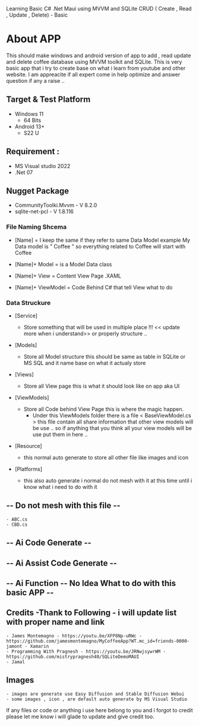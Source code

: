 ﻿Learning Basic C# .Net Maui using MVVM and SQLite CRUD ( Create , Read , Update , Delete) - Basic 

# About APP 

This should make windows and android version of app to add , read update and delete coffee database using MVVM toolkit and SQLite.
This is very basic app that i try to create base on what i learn from youtube and other website. I am appreacite if all expert come in help optimize and answer question if any a raise ..

## Target & Test Platform 
-	Windows 11
	-	64 Bits
-	Android 13+ 
	-	S22 U

## Requirement :

- MS Visual studio 2022 
- .Net 07 

## Nugget Package 

- CommunityToolki.Mvvm - V 8.2.0
- sqlite-net-pcl - V 1.8.116


### File Naming Shcema 


- [Name] = I keep the same if they refer to same Data Model example My Data model is " Coffee " so everything related to Coffee will start with Coffee

- [Name]+ Model = is a Model Data class
- [Name]+ View = Content View Page .XAML
- [Name]+ ViewModel = Code Behind C# that tell View what to do


### Data Struckure 

- [Service]
  - Store something that will be used in multiple place !!! << update more when i understand>> or properly structure ..
- [Models] 
  - Store all Model structure this should be same as table in SQLite or MS SQL and it name base on what it actualy store
- [Views] 
  - Store all View page this is what it should look like on app aka UI
- [ViewModels] 
  - Store all Code behind View Page this is where the magic happen.
	- Under this ViewModels folder there is a file < BaseViewModel.cs > this file contain all share information that other view models will be use .. so if anything that you think all your view models will be use put them in here ..


- [Resource] 
	- this normal auto generate to store all other file like images and icon
- [Platforms] 
	- this also auto generate i normal do not mesh with it at this time until i know what i need to do with it


## -- Do not mesh with this file --
	- ABC.cs
	- CBD.cs

## -- Ai Code Generate --


## -- Ai Assist Code Generate --

## -- Ai Function -- No Idea What to do with this basic APP --


## Credits -Thank to Following - i will update list with proper name and link 
	- James Montemagno - https://youtu.be/XFP8Np-uRWc - https://github.com/jamesmontemagno/MyCoffeeApp?WT.mc_id=friends-0000-jamont - Xamarin
	- Programming With Pragnesh - https://youtu.be/JRNwjsywrWM - https://github.com/mistrypragnesh40/SQLiteDemoMAUI 
	- Jamal

## Images
	- images are generate use Easy Diffusion and Stable Diffusion Webui 
	- some images , icon , are default auto generate by MS Visual Studio


If any files or code or anything i use here belong to you and i forgot to credit please let me know i will glade to update and give credit too.